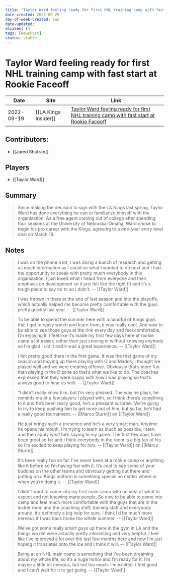 ```yaml
---
title: "Taylor Ward feeling ready for first NHL training camp with fast start at Rookie Faceoff"
date-created: 2022-09-25
day-of-week-created: Sun
date-updated: 
aliases: []
tags: [NewsPost]
status: stable
---
```


# Taylor Ward feeling ready for first NHL training camp with fast start at Rookie Faceoff

Date | Site | Link
---|---|---
2022-09-19  | [[LA Kings Insider]] | [Taylor Ward feeling ready for first NHL training camp with fast start at Rookie Faceoff](https://lakingsinsider.com/2022/09/19/taylor-ward-feeling-ready-for-first-nhl-training-camp-with-fast-start-at-rookie-faceoff/)

## Contributors:
- [[Jared Shafran]]

## Players
- [[Taylor Ward]]

## Summary
> Since making the decision to sign with the LA Kings last spring, Taylor Ward has done everything he can to familiarize himself with the organization. As a free agent coming out of college after spending four seasons at the University of Nebraska-Omaha, Ward chose to begin his pro career with the Kings, agreeing to a one-year entry level deal on March 19.

## Notes
> I was on the phone a lot; I was doing a bunch of research and getting as much information as I could on what I wanted to do next and I had the opportunity to speak with pretty much everybody in this organization. I just loved what I heard from everyone and their emphasis on development so it just felt like the right fit and it’s a tough place to say no to so I didn’t. -- [[Taylor Ward]]

> I was thrown in there at the end of last season and into the playoffs, which actually helped me become pretty comfortable with the guys pretty quickly last year. -- [[Taylor Ward]]

> To be able to spend the summer here with a handful of Kings guys that I got to really watch and learn from, it was really cool. And now to be able to see those guys at the rink every day and feel comfortable, I’m enjoying it. I feel like it’s made my first few days here at rookie camp a lot easier, rather than just coming in without knowing anybody so I’m glad I did it and it was a great experience. -- [[Taylor Ward]]

> I felt pretty good there in the first game. It was the first game of my season and moving up there playing with Q and Madds, I thought we played well and we were creating offense. Obviously that’s more fun than playing in the D zone so that’s what we like to do. The coaches expressed that they were happy with how I was playing so that’s always good to hear as well. -- [[Taylor Ward]]

> “I didn’t really know him, but I’m very pleased. The way he plays, he reminds me of a few players I played with, so I think there’s something to it and he’s been really good, he’s a pleasant surprise. We’re going to try to keep pushing him to get more out of him, but so far, he’s had a really good tournament. -- [[Marco Sturm]] on [[Taylor Ward]]

> He just brings such a presence and he’s a very smart man. Anytime he opens his mouth, I’m trying to learn as much as possible, listen, and then apply what he’s saying to my game. The first few days have been great so far and I think everybody in the room is a big fan of his so I’m excited to keep playing for him. -- [[Taylor Ward]] on [[Marco Sturm]]

> It’s been really fun so far. I’ve never been at a rookie camp or anything like it before so I’m having fun with it. It’s cool to see some of your buddies on the other teams and obviously getting out there and putting on a Kings uniform is something special no matter where or when you’re doing it. -- [[Taylor Ward]]

> I didn’t want to come into my first main camp with no idea of what to expect and not knowing many people. So now to be able to come into camp and feel much more comfortable with the guys that are in the locker room and the coaching staff, training staff and everybody around, it’s definitely a big help for sure. I think I’d be much more nervous if I was back home the whole summer. -- [[Taylor Ward]]

> We’ve got some really smart guys up there in the gym in LA and the things we did were actually pretty interesting and very helpful. I feel like I’ve improved a lot over the last few months here and now I’m just hoping it translates onto the ice and I think it will. -- [[Taylor Ward]]

> Being at an NHL main camp is something that I’ve been dreaming about my whole life, so it’s a huge honor and I’m ready for it. I’m maybe a little bit nervous, but not too much. I’m excited. I feel good and I can’t wait for it to get going. -- [[Taylor Ward]]